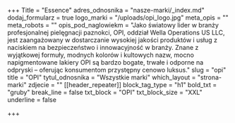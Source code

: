 +++
Title = "Essence"
adres_odnosnika = "nasze-marki/_index.md"
dodaj_formularz = true
logo_marki = "/uploads/opi_logo.jpg"
meta_opis = ""
meta_robots = ""
opis_pod_naglowiekm = "Jako światowy lider w branży profesjonalnej pielęgnacji paznokci, OPI, oddział Wella Operations US LLC, jest zaangażowany w dostarczanie wysokiej jakości produktów i usług z naciskiem na bezpieczeństwo i innowacyjność w branży. Znane z wyjątkowej formuły, modnych kolorów i kultowych nazw, mocno napigmentowane lakiery OPI są bardzo bogate, trwałe i odporne na odpryski – oferując konsumentom przystępny cenowo luksus."
slug = "opi"
title = "OPI"
tytul_odnosnika = "Wszystkie marki"
which_layout = "strona-marki"
zdjecie = ""
[[header_repeater]]
block_tag_type = "h1"
bold_txt = "gruby"
break_line = false
txt_block = "OPI"
txt_block_size = "XXL"
underline = false

+++
